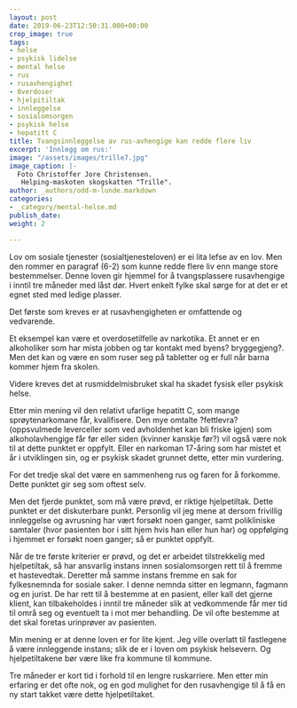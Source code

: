 ```yaml
---
layout: post
date: 2019-06-23T12:50:31.000+00:00
crop_image: true
tags:
- helse
- psykisk lidelse
- mental helse
- rus
- rusavhengighet
- 0verdoser
- hjelpitiltak
- innleggelse
- sosialomsorgen
- psykisk helse
- hepatitt C
title: Tvangsinnleggelse av rus-avhengige kan redde flere liv
excerpt: 'Innlegg om rus:'
image: "/assets/images/trille7.jpg"
image_caption: |-
  Foto Christoffer Jore Christensen.
   Helping-maskoten skogskatten "Trille".
author: _authors/odd-m-lunde.markdown
categories:
- _category/mental-helse.md
publish_date: 
weight: 2

---
```

Lov om sosiale tjenester (sosialtjenesteloven) er ei lita lefse av en lov. Men den rommer en paragraf (6-2) som kunne redde flere liv enn mange store bestemmelser. Denne loven gir hjemmel for å tvangsplassere rusavhengige i inntil tre måneder med låst dør. Hvert enkelt fylke skal sørge for at det er et egnet sted med ledige plasser.

Det første som kreves er at rusavhengigheten er omfattende og vedvarende.

Et eksempel kan være et overdosetilfelle av narkotika. Et annet er en alkoholiker som har mista jobben og tar kontakt med byens? bryggegjeng?. Men det kan og være en som ruser seg på tabletter og er full når barna kommer hjem fra skolen.

Videre kreves det at rusmiddelmisbruket skal ha skadet fysisk eller psykisk helse.

Etter min mening vil den relativt ufarlige hepatitt C, som mange sprøytenarkomane får, kvalifisere. Den mye omtalte ?fettlevra? (oppsvulmede leverceller som ved avholdenhet kan bli friske igjen) som alkoholavhengige får før eller siden (kvinner kanskje før?) vil også være nok til at dette punktet er oppfylt. Eller en narkoman 17-åring som har mistet et år i utviklingen sin, og er psykisk skadet grunnet dette, etter min vurdering.

For det tredje skal det være en sammenheng rus og faren for å forkomme. Dette punktet gir seg som oftest selv.

Men det fjerde punktet, som må være prøvd, er riktige hjelpetiltak. Dette punktet er det diskuterbare punkt. Personlig vil jeg mene at dersom frivillig innleggelse og avrusning har vært forsøkt noen ganger, samt polikliniske samtaler (hvor pasienten bor i sitt hjem hvis han eller hun har) og oppfølging i hjemmet er forsøkt noen ganger; så er punktet oppfylt.

Når de tre første kriterier er prøvd, og det er arbeidet tilstrekkelig med hjelpetiltak, så har ansvarlig instans innen sosialomsorgen rett til å fremme et hastevedtak. Deretter må samme instans fremme en sak for fylkesnemnda for sosiale saker. I denne nemnda sitter en legmann, fagmann og en jurist. De har rett til å bestemme at en pasient, eller kall det gjerne klient, kan tilbakeholdes i inntil tre måneder slik at vedkommende får mer tid til områ seg og eventuelt ta i mot mer behandling. De vil ofte bestemme at det skal foretas urinprøver av pasienten.

Min mening er at denne loven er for lite kjent. Jeg ville overlatt til fastlegene å være innleggende instans; slik de er i loven om psykisk helsevern. Og hjelpetiltakene bør være like fra kommune til kommune.

Tre måneder er kort tid i forhold til en lengre ruskarriere. Men etter min erfaring er det ofte nok, og en god mulighet for den rusavhengige til å få en ny start takket være dette hjelpetiltaket.